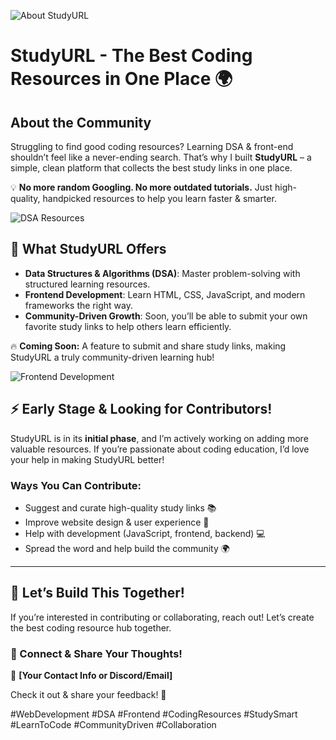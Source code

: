 ![About StudyURL](demo-img\aboutpage.png)

# StudyURL - The Best Coding Resources in One Place 🌍

## About the Community

Struggling to find good coding resources? Learning DSA & front-end shouldn’t feel like a never-ending search. That’s why I built **StudyURL** – a simple, clean platform that collects the best study links in one place.

💡 **No more random Googling. No more outdated tutorials.** Just high-quality, handpicked resources to help you learn faster & smarter.

![DSA Resources](.\demo-img\dsapage.png)

## 🚀 What StudyURL Offers
- **Data Structures & Algorithms (DSA)**: Master problem-solving with structured learning resources.
- **Frontend Development**: Learn HTML, CSS, JavaScript, and modern frameworks the right way.
- **Community-Driven Growth**: Soon, you’ll be able to submit your own favorite study links to help others learn efficiently.

🔥 **Coming Soon:** A feature to submit and share study links, making StudyURL a truly community-driven learning hub!

![Frontend Development](.\demo-img\frontendpage.png)

## ⚡ Early Stage & Looking for Contributors!
StudyURL is in its **initial phase**, and I’m actively working on adding more valuable resources. If you’re passionate about coding education, I’d love your help in making StudyURL better!

### Ways You Can Contribute:
- Suggest and curate high-quality study links 📚
- Improve website design & user experience 🎨
- Help with development (JavaScript, frontend, backend) 💻
- Spread the word and help build the community 🌍

---

## 🤝 Let’s Build This Together!
If you’re interested in contributing or collaborating, reach out! Let’s create the best coding resource hub together.

### 💬 Connect & Share Your Thoughts!
📩 **[Your Contact Info or Discord/Email]**

Check it out & share your feedback! 🚀

#WebDevelopment #DSA #Frontend #CodingResources #StudySmart #LearnToCode #CommunityDriven #Collaboration
